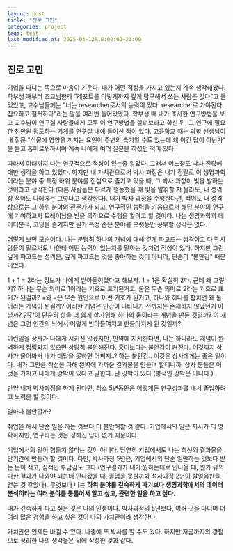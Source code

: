 ```yaml
---
layout: post
title: "진로 고민"
categories: project
tags: test
last_modified_at: 2025-03-12T18:00:00~23:00
---  
```



<script type="text/javascript" async
        src="https://cdnjs.cloudflare.com/ajax/libs/mathjax/2.7.5/latest.js?config=TeX-MML-AM_CHTML">
</script>

<script type="text/x-mathjax-config">
    MathJax.Hub.Config({
        extensions: ["tex2jax.js"],
        jax: ["input/Tex", "ourput/HTML-CSS"],
        tex2jax: {
            inlineMath: [ ['$', '$'], ["\\(", "\\)"] ],
            displayMath: [ ['$$', '$$'], ["\\[", "\\]"] ],
            processEscapes: true
        },
        "HTML-CSS": { availableFonts: ["TeX"] }
    });
</script>


## 진로 고민  

기업을 다니는 쪽으로 마음이 기운다. 내가 어떤 적성을 가지고 있는지 계속 생각해봤다. 학부생 때부터 조교님한테 "레포트를 이렇게까지 깊게 탐구해서 쓰는 사람은 없다"고 들었었고, 교수님들께는 "너는 researcher로서의 능력이 있다. researcher로 가야된다. 집요하고 철저하다"라는 말을 여러번 들어왔었다. 학부생 때 내가 조사한 연구방법을 보고 교수님이 연구실 사람들에게 모두 이 연구방법을 살펴보라고 하신 뒤, 그 연구에 필요한 천만원 정도하는 기계를 연구실 내에 들이신 적이 있다.  고등학교 때는 과학 선생님이 내 질문 "식물에 영향을 끼치는 요인이 주변의 습기일 수도 있는데 왜 이건 답이 아닌가" 을 듣고 흥미로워하시며 계속 나에게 여러 질문을 하셨던 적이 있다.   

따라서 여태까지 나는 연구적으로 적성이 있는줄 알았다. 그래서 어느정도 박사 진학에 대한 생각을 하고 있었다. 하지만 내 가치관으로써 박사 과정은 내가 정말로 이 생명과학이라는 분야 중 특정 하위 분야를 진심으로 즐기고 있을 때, 그 박사 과정이 빛을 발하는 것이라고 생각한다 (다른 사람들은 다르게 행동했을 때 빛을 발휘할 지 몰라도, 내 성격상 적어도 나에게는 그렇다고 생각한다). 내가 박사 과정을 수행한다면, 적어도 내 성격상으로는 그 하위 분야의 전문가가 되고, 연구적인 능력을 키움으로써 해당 분야의 연구에 기여하고자 트레이닝을 받을 목적으로 수행을 할려고 할 것이다. 나는 생명과학과 데이터분석, 코딩을 즐기지만 뭔가 특정 좁은 분야를 오랫동안 공부할 생각은 없다.  

어떻게 보면 모순이다. 나는 분명히 하나의 개념에 대해 깊게 파고드는 성격이고 다른 사람들이 말로써도 나한테 어떤 능력이 있는지를 말하는 것처럼 적성이 있다. 하지만 그런 깊게 파고드는 성격은, 깊게 파고드는 것을 좋아하는 것이 아니라, 단순히 "불안감" 때문이었다. 

1 + 1 = 2라는 정보가 나에게 받아들여졌다고 해보자. 1 + 1은 확실히 2다. 근데 왜 그렇지? 하나는 무슨 의미로 1이라는 기호로 표기된거고, 둘은 무슨 의미로 2라는 기호로 표기가 된걸까? +와 =은 무슨 원인으로 이런 기호가 된거고, 하나와 하나를 합치면 왜 둘이라는 개념이 된걸까? 이러한 개념은 인간이 나타나기 전까지는 존재하지 않았던거 아닐까? 인간이 단순히 삶을 더 쉽게 살기위해 하나와 둘이라는 개념을 만든 것일까? 이 개념은 그럼 인간의 뇌에서 어떻게 받아들여지고 만들어지게 된 것일까?  

이런일을 상사가 나에게 시키진 않겠지만, 만약에 지시한다면, 나는 하나라도 개념이 완벽하게 정립되지 않으면 상당히 불안해진다. 흥미보다는 불안감이 커진다. 이것까지 상사가 물어봐서 내가 대답을 못하면 어쩌지..? 하는 불안감.. 이것은 상사에게는 좋은 일이다. 내가 그만큼 최선을 다해 완벽에 가까운 결과물을 만들려 할테니까, 상사 분들은 이것을 가지고 나에게 강박이 있다고 말한다. 난 강박이 있다 (병적인 강박은 아니다.).   

만약 내가 박사과정을 하게 된다면, 최소 5년동안은 어떻게든 연구성과를 내서 졸업하려고 노력을 할 것이다.   

얼마나 불안할까?   

취업을 해서 단순 일을 하는 것보다 더 불안해할 것 같다. 기업에서의 일은 지시가 더 명확하지만, 연구라는 것은 정해진 답이 없기 때문이다.  

기업에서의 일이 힘들지 않다는 것이 아니다. 당연히 기업에서도 나는 최선의 결과물을 단기간에 만들려 할 것이다. 다만, 박사과정 5년은, 기업에서의 단순 일만하는 것보다 받는 돈이 적고, 심적인 부담감도 크다 (연구결과가 내가 원하는대로 안나올 때, 뭔가 유의미한 결과가 나와야 되는데 안나왔을 때, 졸업을 못할까봐 석사과정 2년이 살얼음판을 걷는 것 같았다). 무엇보다 나는 **하위 분야를 깊숙하게 파기보다 생명과학에서의 데이터 분석이라는 여러 분야를 통틀어서 알고 싶고, 관련한 일을 하고 싶다.**  

내가 깊숙하게 파고 싶은 것은 나의 인생이다. 박사과정의 5년보다, 여러 곳을 다니며 더 여러 많은 경험을 하고 싶은 것이 나의 가치관이라 생각한다.  

가치관은 언제든 바뀔 수 있다. 나중에 또 박사를 할 수도 있다. 하지만 지금까지의 경험으로 정리한 나의 생각들은 위에 작성한 것과 같다.  


